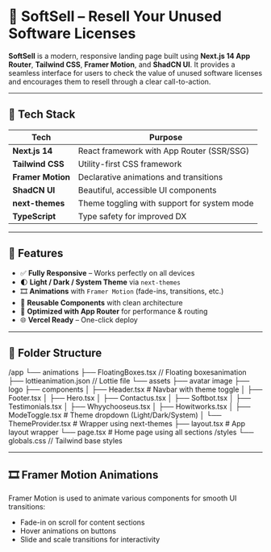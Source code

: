 # 🚀 SoftSell – Resell Your Unused Software Licenses

**SoftSell** is a modern, responsive landing page built using **Next.js 14 App Router**, **Tailwind CSS**, **Framer Motion**, and **ShadCN UI**. It provides a seamless interface for users to check the value of unused software licenses and encourages them to resell through a clear call-to-action.

---

## 🧰 Tech Stack

| Tech                 | Purpose                                      |
|----------------------|----------------------------------------------|
| **Next.js 14**       | React framework with App Router (SSR/SSG)    |
| **Tailwind CSS**     | Utility-first CSS framework                  |
| **Framer Motion**    | Declarative animations and transitions       |
| **ShadCN UI**        | Beautiful, accessible UI components          |
| **next-themes**      | Theme toggling with support for system mode  |
| **TypeScript**       | Type safety for improved DX                  |

---

## 🎨 Features

- ✅ **Fully Responsive** – Works perfectly on all devices
- 🌓 **Light / Dark / System Theme** via `next-themes`
- 🎞️ **Animations** with `Framer Motion` (fade-ins, transitions, etc.)
- 🧩 **Reusable Components** with clean architecture
- 🧠 **Optimized with App Router** for performance & routing
- 🌐 **Vercel Ready** – One-click deploy

---

## 📁 Folder Structure



/app
└── animations
├── FloatingBoxes.tsx // Floating boxesanimation
├── lottieanimation.json // Lottie file
└── assets
├── avatar image
├── logo
├── components
│ ├── Header.tsx # Navbar with theme toggle
│ ├── Footer.tsx
│ ├── Hero.tsx
│ ├── Contactus.tsx
│ ├── Softbot.tsx
│ ├── Testimonials.tsx
│ ├── Whyychooseus.tsx
│ ├── Howitworks.tsx
│ ├── ModeToggle.tsx # Theme dropdown (Light/Dark/System)
│ └── ThemeProvider.tsx # Wrapper using next-themes
├── layout.tsx # App layout wrapper
└── page.tsx # Home page using all sections
/styles
└── globals.css // Tailwind base styles

---

## 🎞️ Framer Motion Animations

Framer Motion is used to animate various components for smooth UI transitions:

- Fade-in on scroll for content sections
- Hover animations on buttons
- Slide and scale transitions for interactivity
